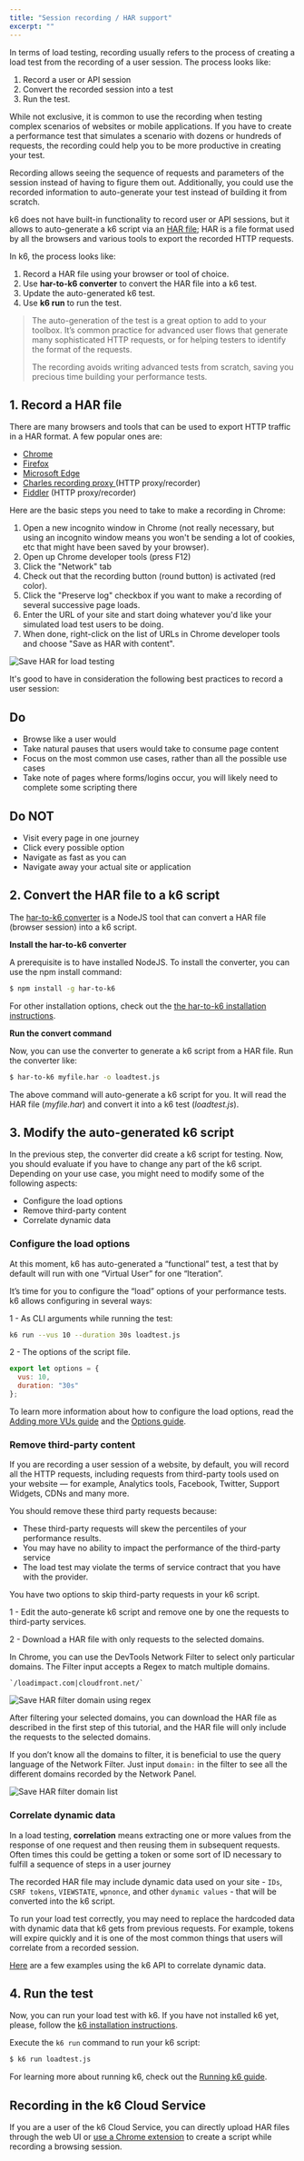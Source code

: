 ```yaml
---
title: "Session recording / HAR support"
excerpt: ""
---
```


In terms of load testing, recording usually refers to the process of creating a load test from the recording of a user session. The process looks like:

1. Record a user or API session 
2. Convert the recorded session into a test  
3. Run the test.

While not exclusive, it is common to use the recording when testing complex scenarios of websites or mobile applications. If you have to create a performance test that simulates a scenario with dozens or hundreds of requests, the recording could help you to be more productive in creating your test.

Recording allows seeing the sequence of requests and parameters of the session instead of having to figure them out. Additionally, you could use the recorded information to auto-generate your test instead of building it from scratch.

k6 does not have built-in functionality to record user or API sessions, but it allows to auto-generate a k6 script via an [HAR file](https://en.wikipedia.org/wiki/HAR_(file_format)); HAR is a file format used by all the browsers and various tools to export the recorded HTTP requests.

In k6, the process looks like:

1. Record a HAR file using your browser or tool of choice.
2. Use **har-to-k6 converter** to convert the HAR file into a k6 test.
3. Update the auto-generated k6 test.
4. Use **k6 run** to run the test.


> The auto-generation of the test is a great option to add to your toolbox. It’s common practice for advanced user flows that generate many sophisticated HTTP requests, or for helping testers to identify the format of the requests.
> 
> The recording avoids writing advanced tests from scratch, saving you precious time building your performance tests.

## 1. Record a HAR file

There are many browsers and tools that can be used to export HTTP traffic in a HAR format. A few popular ones are:

 * [Chrome](https://www.google.com/chrome/) 
 * [Firefox](https://www.mozilla.org/en-US/firefox/)
 * [Microsoft Edge](https://www.microsoft.com/en-us/windows/microsoft-edge)
 * [Charles recording proxy ](http://www.charlesproxy.com/)(HTTP proxy/recorder)
 * [Fiddler](http://www.telerik.com/fiddler) (HTTP proxy/recorder)

Here are the basic steps you need to take to make a recording in Chrome:

1. Open a new incognito window in Chrome (not really necessary, but using an incognito window means you won't be sending a lot of cookies, etc that might have been saved by your browser).
2. Open up Chrome developer tools (press F12)
3. Click the "Network" tab
4. Check out that the recording button (round button) is activated (red color).
5. Click the "Preserve log" checkbox if you want to make a recording of several successive page loads.
6. Enter the URL of your site and start doing whatever you'd like your simulated load test users to be doing.
7. When done, right-click on the list of URLs in Chrome developer tools and choose "Save as HAR with content".

![Save HAR for load testing](./images/session_recorder_save_as_har.png)

It's good to have in consideration the following best practices to record a user session:

## Do

- Browse like a user would
- Take natural pauses that users would take to consume page content
- Focus on the most common use cases, rather than all the possible use cases
- Take note of pages where forms/logins occur, you will likely need to complete some scripting there

## Do NOT

- Visit every page in one journey
- Click every possible option
- Navigate as fast as you can
- Navigate away your actual site or application

## 2. Convert the HAR file to a k6 script

The [har-to-k6 converter](https://github.com/loadimpact/har-to-k6) is a NodeJS tool that can convert a HAR file (browser session) into a k6 script. 

**Install the har-to-k6 converter**

A prerequisite is to have installed NodeJS. To install the converter, you can use the npm install command:

```bash
$ npm install -g har-to-k6
```

For other installation options, check out the [the har-to-k6 installation instructions](https://github.com/loadimpact/har-to-k6#installation).

**Run the convert command**

Now, you can use the converter to generate a k6 script from a HAR file. Run the converter like:

```bash
$ har-to-k6 myfile.har -o loadtest.js
```

The above command will auto-generate a k6 script for you. It will read the HAR file (*myfile.har*) and convert it into a k6 test (*loadtest.js*).


## 3. Modify the auto-generated k6 script

In the previous step, the converter did create a k6 script for testing. Now, you should evaluate if you have to change any part of the k6 script. Depending on your use case, you might need to modify some of the following aspects:

* Configure the load options
* Remove third-party content
* Correlate dynamic data

### Configure the load options

At this moment, k6 has auto-generated a “functional” test, a test that by default will run with one “Virtual User” for one “Iteration”.

It’s time for you to configure the “load” options of your performance tests. k6 allows configuring in several ways:

1 -  As CLI arguments while running the test: 

```bash
k6 run --vus 10 --duration 30s loadtest.js
```

2 - The options of the script file.

```js
export let options = {
  vus: 10,
  duration: "30s"
};
```

To learn more information about how to configure the load options, read the [Adding more VUs guide](/getting-started/running-k6#adding-more-vus) and the [Options guide](/using-k6/options).

### Remove third-party content 

If you are recording a user session of a website, by default, you will record all the HTTP requests, including requests from third-party tools used on your website — for example, Analytics tools, Facebook, Twitter, Support Widgets, CDNs and many more. 

You should remove these third party requests because:

* These third-party requests will skew the percentiles of your performance results. 
* You may have no ability to impact the performance of the third-party service 
* The load test may violate the terms of service contract that you have with the provider.

You have two options to skip third-party requests in your k6 script.

1 - Edit the auto-generate k6 script and remove one by one the requests to third-party services.

2 - Download a HAR file with only requests to the selected domains.

In Chrome, you can use the DevTools Network Filter to select only particular domains. The Filter input accepts a Regex to match multiple domains. 

    `/loadimpact.com|cloudfront.net/`

![Save HAR filter domain using regex](./images/session_recorder_filter_domain.png)

After filtering your selected domains,  you can download the HAR file as described in the first step of this tutorial, and the HAR file will only include the requests to the selected domains.

If you don’t know all the domains to filter, it is beneficial to use the query language of the Network Filter. Just input `domain:` in the filter to see all the different domains recorded by the Network Panel.

![Save HAR filter domain list](./images/session_recorder_filter_domain_list.png)

### Correlate dynamic data 

In a load testing, **correlation** means extracting one or more values from the response of one request and then reusing them in subsequent requests. Often times this could be getting a token or some sort of ID necessary to fulfill a sequence of steps in a user journey

The recorded HAR file may include dynamic data used on your site -  `IDs`, `CSRF tokens`, `VIEWSTATE`, `wpnonce`, and other `dynamic values` - that will be converted into the k6 script.  

To run your load test correctly, you may need to replace the hardcoded data with dynamic data that k6 gets from previous requests.   For example, tokens will expire quickly and it is one of the most common things that users will correlate from a recorded session.

[Here](/examples/correlation-and-dynamic-data) are a few examples using the k6 API to correlate dynamic data.

## 4. Run the test

Now, you can run your load test with k6. If you have not installed k6 yet, please, follow the [k6 installation instructions](/getting-started/installation).

Execute the `k6 run` command to run your k6 script:

```bash
$ k6 run loadtest.js
```

For learning more about running k6, check out the [Running k6 guide](/getting-started/running-k6).

## Recording in the k6 Cloud Service

If you are a user of the k6 Cloud Service, you can directly upload HAR files through the web UI or [use a Chrome extension](/cloud/creating-and-running-a-test/recording-a-test-script) to create a script while recording a browsing session.